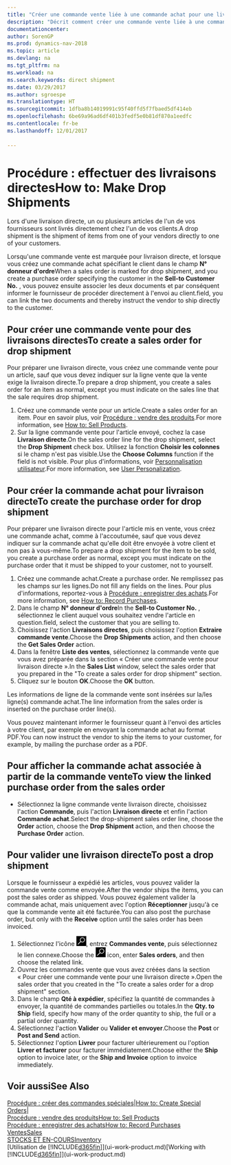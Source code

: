 ```yaml
---
title: "Créer une commande vente liée à une commande achat pour une livraison directe"
description: "Décrit comment créer une commande vente liée à une commande achat pour permettre la livraison directe du fournisseur au client."
documentationcenter: 
author: SorenGP
ms.prod: dynamics-nav-2018
ms.topic: article
ms.devlang: na
ms.tgt_pltfrm: na
ms.workload: na
ms.search.keywords: direct shipment
ms.date: 03/29/2017
ms.author: sgroespe
ms.translationtype: HT
ms.sourcegitcommit: 1dfba8b14019991c95f40ffd5f7fbaed5df414eb
ms.openlocfilehash: 6be69a96ad6df401b3fedf5e0b81df870a1eedfc
ms.contentlocale: fr-be
ms.lasthandoff: 12/01/2017

---
```

# <a name="how-to-make-drop-shipments"></a><span data-ttu-id="6802a-103">Procédure : effectuer des livraisons directes</span><span class="sxs-lookup"><span data-stu-id="6802a-103">How to: Make Drop Shipments</span></span>
<span data-ttu-id="6802a-104">Lors d'une livraison directe, un ou plusieurs articles de l'un de vos fournisseurs sont livrés directement chez l'un de vos clients.</span><span class="sxs-lookup"><span data-stu-id="6802a-104">A drop shipment is the shipment of items from one of your vendors directly to one of your customers.</span></span>

<span data-ttu-id="6802a-105">Lorsqu'une commande vente est marquée pour livraison directe, et lorsque vous créez une commande achat spécifiant le client dans le champ **N° donneur d'ordre**</span><span class="sxs-lookup"><span data-stu-id="6802a-105">When a sales order is marked for drop shipment, and you create a purchase order specifying the customer in the **Sell-to Customer No.**</span></span> <span data-ttu-id="6802a-106">, vous pouvez ensuite associer les deux documents et par conséquent informer le fournisseur de procéder directement à l'envoi au client.</span><span class="sxs-lookup"><span data-stu-id="6802a-106">field, you can link the two documents and thereby instruct the vendor to ship directly to the customer.</span></span>

## <a name="to-create-a-sales-order-for-drop-shipment"></a><span data-ttu-id="6802a-107">Pour créer une commande vente pour des livraisons directes</span><span class="sxs-lookup"><span data-stu-id="6802a-107">To create a sales order for drop shipment</span></span>
<span data-ttu-id="6802a-108">Pour préparer une livraison directe, vous créez une commande vente pour un article, sauf que vous devez indiquer sur la ligne vente que la vente exige la livraison directe.</span><span class="sxs-lookup"><span data-stu-id="6802a-108">To prepare a drop shipment, you create a sales order for an item as normal, except you must indicate on the sales line that the sale requires drop shipment.</span></span>

1. <span data-ttu-id="6802a-109">Créez une commande vente pour un article.</span><span class="sxs-lookup"><span data-stu-id="6802a-109">Create a sales order for an item.</span></span> <span data-ttu-id="6802a-110">Pour en savoir plus, voir [Procédure : vendre des produits](sales-how-sell-products.md).</span><span class="sxs-lookup"><span data-stu-id="6802a-110">For more information, see [How to: Sell Products](sales-how-sell-products.md).</span></span>
2. <span data-ttu-id="6802a-111">Sur la ligne commande vente pour l'article envoyé, cochez la case **Livraison directe**.</span><span class="sxs-lookup"><span data-stu-id="6802a-111">On the sales order line for the drop shipment, select the **Drop Shipment** check box.</span></span> <span data-ttu-id="6802a-112">Utilisez la fonction **Choisir les colonnes** si le champ n'est pas visible.</span><span class="sxs-lookup"><span data-stu-id="6802a-112">Use the **Choose Columns** function if the field is not visible.</span></span> <span data-ttu-id="6802a-113">Pour plus d'informations, voir [Personnalisation utilisateur](ui-user-personalization.md).</span><span class="sxs-lookup"><span data-stu-id="6802a-113">For more information, see [User Personalization](ui-user-personalization.md).</span></span>

## <a name="to-create-the-purchase-order-for-drop-shipment"></a><span data-ttu-id="6802a-114">Pour créer la commande achat pour livraison directe</span><span class="sxs-lookup"><span data-stu-id="6802a-114">To create the purchase order for drop shipment</span></span>
<span data-ttu-id="6802a-115">Pour préparer une livraison directe pour l'article mis en vente, vous créez une commande achat, comme à l'accoutumée, sauf que vous devez indiquer sur la commande achat qu'elle doit être envoyée à votre client et non pas à vous-même.</span><span class="sxs-lookup"><span data-stu-id="6802a-115">To prepare a drop shipment for the item to be sold, you create a purchase order as normal, except you must indicate on the purchase order that it must be shipped to your customer, not to yourself.</span></span>

1. <span data-ttu-id="6802a-116">Créez une commande achat.</span><span class="sxs-lookup"><span data-stu-id="6802a-116">Create a purchase order.</span></span> <span data-ttu-id="6802a-117">Ne remplissez pas les champs sur les lignes.</span><span class="sxs-lookup"><span data-stu-id="6802a-117">Do not fill any fields on the lines.</span></span> <span data-ttu-id="6802a-118">Pour plus d'informations, reportez-vous à [Procédure : enregistrer des achats](purchasing-how-record-purchases.md).</span><span class="sxs-lookup"><span data-stu-id="6802a-118">For more information, see [How to: Record Purchases](purchasing-how-record-purchases.md).</span></span>
2. <span data-ttu-id="6802a-119">Dans le champ **N° donneur d'ordre**</span><span class="sxs-lookup"><span data-stu-id="6802a-119">In the **Sell-to Customer No.**</span></span> <span data-ttu-id="6802a-120">, sélectionnez le client auquel vous souhaitez vendre l'article en question.</span><span class="sxs-lookup"><span data-stu-id="6802a-120">field, select the customer that you are selling to.</span></span>
3. <span data-ttu-id="6802a-121">Choisissez l'action **Livraisons directes**, puis choisissez l'option **Extraire commande vente**.</span><span class="sxs-lookup"><span data-stu-id="6802a-121">Choose the **Drop Shipments** action, and then choose the **Get Sales Order** action.</span></span>
4. <span data-ttu-id="6802a-122">Dans la fenêtre **Liste des ventes**, sélectionnez la commande vente que vous avez préparée dans la section « Créer une commande vente pour livraison directe ».</span><span class="sxs-lookup"><span data-stu-id="6802a-122">In the **Sales List** window, select the sales order that you prepared in the "To create a sales order for drop shipment" section.</span></span>
5. <span data-ttu-id="6802a-123">Cliquez sur le bouton **OK**.</span><span class="sxs-lookup"><span data-stu-id="6802a-123">Choose the **OK** button.</span></span>

<span data-ttu-id="6802a-124">Les informations de ligne de la commande vente sont insérées sur la/les ligne(s) commande achat.</span><span class="sxs-lookup"><span data-stu-id="6802a-124">The line information from the sales order is inserted on the purchase order line(s).</span></span>

<span data-ttu-id="6802a-125">Vous pouvez maintenant informer le fournisseur quant à l'envoi des articles à votre client, par exemple en envoyant la commande achat au format PDF.</span><span class="sxs-lookup"><span data-stu-id="6802a-125">You can now instruct the vendor to ship the items to your customer, for example, by mailing the purchase order as a PDF.</span></span>     

## <a name="to-view-the-linked-purchase-order-from-the-sales-order"></a><span data-ttu-id="6802a-126">Pour afficher la commande achat associée à partir de la commande vente</span><span class="sxs-lookup"><span data-stu-id="6802a-126">To view the linked purchase order from the sales order</span></span>
* <span data-ttu-id="6802a-127">Sélectionnez la ligne commande vente livraison directe, choisissez l'action **Commande**, puis l'action **Livraison directe** et enfin l'action **Commande achat**.</span><span class="sxs-lookup"><span data-stu-id="6802a-127">Select the drop-shipment sales order line, choose the **Order** action, choose the **Drop Shipment** action, and then choose the **Purchase Order** action.</span></span>

## <a name="to-post-a-drop-shipment"></a><span data-ttu-id="6802a-128">Pour valider une livraison directe</span><span class="sxs-lookup"><span data-stu-id="6802a-128">To post a drop shipment</span></span>
<span data-ttu-id="6802a-129">Lorsque le fournisseur a expédié les articles, vous pouvez valider la commande vente comme envoyée.</span><span class="sxs-lookup"><span data-stu-id="6802a-129">After the vendor ships the items, you can post the sales order as shipped.</span></span> <span data-ttu-id="6802a-130">Vous pouvez également valider la commande achat, mais uniquement avec l'option **Réceptionner** jusqu'à ce que la commande vente ait été facturée.</span><span class="sxs-lookup"><span data-stu-id="6802a-130">You can also post the purchase order, but only with the **Receive** option until the sales order has been invoiced.</span></span>

1. <span data-ttu-id="6802a-131">Sélectionnez l'icône ![Page ou état pour la recherche](media/ui-search/search_small.png "Page ou état pour la recherche"), entrez **Commandes vente**, puis sélectionnez le lien connexe.</span><span class="sxs-lookup"><span data-stu-id="6802a-131">Choose the ![Search for Page or Report](media/ui-search/search_small.png "Search for Page or Report icon") icon, enter **Sales orders**, and then choose the related link.</span></span>
2. <span data-ttu-id="6802a-132">Ouvrez les commandes vente que vous avez créées dans la section « Pour créer une commande vente pour une livraison directe ».</span><span class="sxs-lookup"><span data-stu-id="6802a-132">Open the sales order that you created in the "To create a sales order for a drop shipment" section.</span></span>
3. <span data-ttu-id="6802a-133">Dans le champ **Qté à expédier**, spécifiez la quantité de commandes à envoyer, la quantité de commandes partielles ou totales.</span><span class="sxs-lookup"><span data-stu-id="6802a-133">In the **Qty. to Ship** field, specify how many of the order quantity to ship, the full or a partial order quantity.</span></span>
4. <span data-ttu-id="6802a-134">Sélectionnez l'action **Valider** ou **Valider et envoyer**.</span><span class="sxs-lookup"><span data-stu-id="6802a-134">Choose the **Post** or **Post and Send** action.</span></span>
5. <span data-ttu-id="6802a-135">Sélectionnez l'option **Livrer** pour facturer ultérieurement ou l'option **Livrer et facturer** pour facturer immédiatement.</span><span class="sxs-lookup"><span data-stu-id="6802a-135">Choose either the **Ship** option to invoice later, or the **Ship and Invoice** option to invoice immediately.</span></span>

## <a name="see-also"></a><span data-ttu-id="6802a-136">Voir aussi</span><span class="sxs-lookup"><span data-stu-id="6802a-136">See Also</span></span>
<span data-ttu-id="6802a-137">[Procédure : créer des commandes spéciales](sales-how-to-create-special-orders.md)|</span><span class="sxs-lookup"><span data-stu-id="6802a-137">[How to: Create Special Orders](sales-how-to-create-special-orders.md)|</span></span>  
[<span data-ttu-id="6802a-138">Procédure : vendre des produits</span><span class="sxs-lookup"><span data-stu-id="6802a-138">How to: Sell Products</span></span>](sales-how-sell-products.md)  
[<span data-ttu-id="6802a-139">Procédure : enregistrer des achats</span><span class="sxs-lookup"><span data-stu-id="6802a-139">How to: Record Purchases</span></span>](purchasing-how-record-purchases.md)  
[<span data-ttu-id="6802a-140">Ventes</span><span class="sxs-lookup"><span data-stu-id="6802a-140">Sales</span></span>](sales-manage-sales.md)  
[<span data-ttu-id="6802a-141">STOCKS ET EN-COURS</span><span class="sxs-lookup"><span data-stu-id="6802a-141">Inventory</span></span>](inventory-manage-inventory.md)  
<span data-ttu-id="6802a-142">[Utilisation de [!INCLUDE[d365fin](includes/d365fin_md.md)]](ui-work-product.md)</span><span class="sxs-lookup"><span data-stu-id="6802a-142">[Working with [!INCLUDE[d365fin](includes/d365fin_md.md)]](ui-work-product.md)</span></span>

